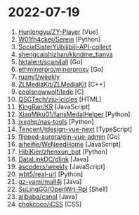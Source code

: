 # 2022-07-19

1. [Hunlongyu/ZY-Player](https://github.com/Hunlongyu/ZY-Player "▶️ 跨平台桌面端视频资源播放器.简洁无广告.免费高颜值. 🎞") [Vue]
2. [W01fh4cker/Serein](https://github.com/W01fh4cker/Serein "【懒人神器】一款图形化、批量采集url、批量对采集的url进行各种nday检测的工具。可用于src挖掘、cnvd挖掘、0day利用、打造自己的武器库等场景。可以批量利用Actively Exploited Atlassian Confluence 0Day CVE-2022-26134和DedeCMS v5.7.87 SQL注入 CVE-2022-23337。") [Python]
3. [SocialSisterYi/bilibili-API-collect](https://github.com/SocialSisterYi/bilibili-API-collect "哔哩哔哩-API收集整理【不断更新中....】") 
4. [shengcaishizhan/kkndme_tianya](https://github.com/shengcaishizhan/kkndme_tianya "天涯 kkndme 神贴聊房价") 
5. [hktalent/scan4all](https://github.com/hktalent/scan4all "Vulnerabilities Scan；15000+PoC漏洞扫描；20种应用密码爆破；7000+Web指纹；146种协议90000+规则Port扫描；Fuzz、HW打点、BugBounty神器...") [Go]
6. [ethminerpro/minerproxy](https://github.com/ethminerpro/minerproxy "【全网最稳】minerproxy矿池中转，原创程序，本项目不同于隔壁GoMinerTool，曹操，老矿等！本程序专注于ETH/ETC转发，性能强大 ；支持专业机，开发费恒定！无论你抽3%还是30%，都是0.3%开发费！体验拉满的minerproxy；无视CC攻击，不怕扫描攻击，内置加密证书；无需繁琐设置，支持专业机！支持自定义证书，欢迎实测！矿场运维必备...ETH minerproxy, BTC minerproxy, ETC minerproxy, LTC minerproxy, ERG minerproxy, CFX minerproxy, RVN minerproxy, SERO minerproxy, XMR minerproxy, CKB minerproxy, BEA…") [Go]
7. [ruanyf/weekly](https://github.com/ruanyf/weekly "科技爱好者周刊，每周五发布") 
8. [ZLMediaKit/ZLMediaKit](https://github.com/ZLMediaKit/ZLMediaKit "WebRTC/RTSP/RTMP/HTTP/HLS/HTTP-FLV/WebSocket-FLV/HTTP-TS/HTTP-fMP4/WebSocket-TS/WebSocket-fMP4/GB28181/SRT server and client framework based on C++11") [C++]
9. [coolsnowwolf/lede](https://github.com/coolsnowwolf/lede "Lean's OpenWrt source") [C]
10. [QSCTech/zju-icicles](https://github.com/QSCTech/zju-icicles "浙江大学课程攻略共享计划") [HTML]
11. [KingRan/KR](https://github.com/KingRan/KR "") [JavaScript]
12. [XiaoMiku01/fansMedalHelper](https://github.com/XiaoMiku01/fansMedalHelper "新版B站粉丝牌助手 全自动升级粉丝牌") [Python]
13. [jxxghp/nas-tools](https://github.com/jxxghp/nas-tools "NAS媒体库资源归集、整理自动化工具") [Python]
14. [Tencent/tdesign-vue-next](https://github.com/Tencent/tdesign-vue-next "A Vue3.x UI components lib for TDesign.") [TypeScript]
15. [flipped-aurora/gin-vue-admin](https://github.com/flipped-aurora/gin-vue-admin "基于vite+vue3+gin搭建的开发基础平台（支持TS,JS混用），集成jwt鉴权，权限管理，动态路由，显隐可控组件，分页封装，多点登录拦截，资源权限，上传下载，代码生成器，表单生成器等开发必备功能。") [Go]
16. [aiheihe/WeNeedHome](https://github.com/aiheihe/WeNeedHome "https://aiheihe.github.io/WeNeedHome/") [JavaScript]
17. [HibiKier/zhenxun_bot](https://github.com/HibiKier/zhenxun_bot "基于 Nonebot2 和 go-cqhttp 开发，以 postgresql 作为数据库，非常可爱的绪山真寻bot") [Python]
18. [DataLinkDC/dlink](https://github.com/DataLinkDC/dlink "Dinky is an out of the box one-stop real-time computing platform dedicated to the construction and practice of Unified Batch & Streaming and Unified Data Lake & Data Warehouse. Based on Apache Flink, Dinky provides the ability to connect many big data frameworks including OLAP and Data Lake.") [Java]
19. [ascoders/weekly](https://github.com/ascoders/weekly "前端精读周刊。帮你理解最前沿、实用的技术。") [JavaScript]
20. [wbt5/real-url](https://github.com/wbt5/real-url "获取斗鱼&虎牙&哔哩哔哩&抖音&快手等 58 个直播平台的真实流媒体地址(直播源)和弹幕，直播源可在 PotPlayer、flv.js 等播放器中播放。") [Python]
21. [gz-yami/mall4j](https://github.com/gz-yami/mall4j "⭐️⭐️⭐️ 电商商城 java电商商城系统 uniapp商城 多用户商城") [Java]
22. [SuLingGG/OpenWrt-Rpi](https://github.com/SuLingGG/OpenWrt-Rpi "Raspberry Pi & NanoPi R2S/R4S & G-Dock & x86 OpenWrt Compile Project. (Based on Github Action / Daily Update)") [Shell]
23. [alibaba/canal](https://github.com/alibaba/canal "阿里巴巴 MySQL binlog 增量订阅&消费组件") [Java]
24. [chokcoco/iCSS](https://github.com/chokcoco/iCSS "不止于 CSS") [CSS]
